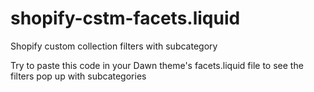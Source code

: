 # shopify-cstm-facets.liquid
Shopify custom collection filters with subcategory 


Try to paste this code in your Dawn theme's facets.liquid file to see the filters pop up with subcategories
